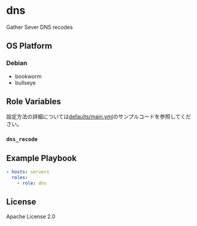 dns
=================

Gather Sever DNS recodes

OS Platform
-----------------

### Debian

- bookworm
- bullseye

Role Variables
--------------

設定方法の詳細については[defaults/main.yml](defaults/main.yml)のサンプルコードを参照してください。

### `dns_recode`

Example Playbook
--------------

```yaml
- hosts: servers
  roles:
    - role: dns
```

License
--------------

Apache License 2.0
